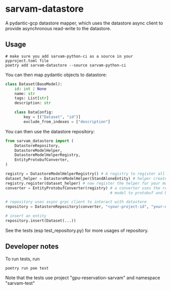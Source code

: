 # sarvam-datastore

A pydantic-gcp datastore mapper, which uses the datastore async client to provide asynchronous read-write to the datastore.

## Usage

```shell
# make sure you add sarvam-python-ci as a source in your pyproject.toml file
poetry add sarvam-datastore --source sarvam-python-ci
```

You can then map pydantic objects to datastore:

```python
class Dataset(BaseModel):
    id: int | None
    name: str
    tags: List[str]
    description: str

    class DataConfig:
        key = [("Dataset", "id")]
        exclude_from_indexes = ["description"]

```

You can then use the datastore repository:

```python
from sarvam_datastore import (
    DatastoreRepository,
    DatastoreModelHelper,
    DatastoreModelHelperRegistry,
    EntityProtobufConverter,
)

registry = DatastoreModelHelperRegistry() # A registry to register all your model classes
dataset_helper = DatastoreModelHelper(StandAloneEntity) # helper creates meta-data for one model class
registry.register(dataset_helper) # now register the helper for your model class
converter = EntityProtobufConverter(registry) # a converter uses the registry to do the conversion from 
                                              # model to protobuf and back

# repository uses async grpc client to interact with datastore
repository = DatastoreRepository(converter, "<your-project-id", "your-namespace-id") 

# insert an entity
repository.insert(Dataset(...))
```

See the tests (esp test_repository.py) for more usages of repository.

## Developer notes

To run tests, run

```shell
poetry run poe test
```

Note that the tests use project "gpu-reservation-sarvam" and namespace "sarvam-test"